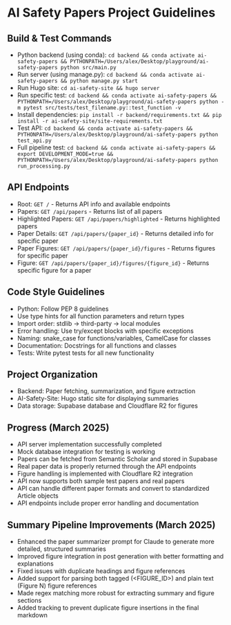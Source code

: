 # AI Safety Papers Project Guidelines

## Build & Test Commands
- Python backend (using conda): `cd backend && conda activate ai-safety-papers && PYTHONPATH=/Users/alex/Desktop/playground/ai-safety-papers python src/main.py`
- Run server (using manage.py): `cd backend && conda activate ai-safety-papers && python manage.py start`
- Run Hugo site: `cd ai-safety-site && hugo server`
- Run specific test: `cd backend && conda activate ai-safety-papers && PYTHONPATH=/Users/alex/Desktop/playground/ai-safety-papers python -m pytest src/tests/test_filename.py::test_function -v`
- Install dependencies: `pip install -r backend/requirements.txt && pip install -r ai-safety-site/site-requirements.txt`
- Test API: `cd backend && conda activate ai-safety-papers && PYTHONPATH=/Users/alex/Desktop/playground/ai-safety-papers python test_api.py`
- Full pipeline test: `cd backend && conda activate ai-safety-papers && export DEVELOPMENT_MODE=true && PYTHONPATH=/Users/alex/Desktop/playground/ai-safety-papers python run_processing.py`

## API Endpoints
- Root: `GET /` - Returns API info and available endpoints
- Papers: `GET /api/papers` - Returns list of all papers
- Highlighted Papers: `GET /api/papers/highlighted` - Returns highlighted papers
- Paper Details: `GET /api/papers/{paper_id}` - Returns detailed info for specific paper
- Paper Figures: `GET /api/papers/{paper_id}/figures` - Returns figures for specific paper
- Figure: `GET /api/papers/{paper_id}/figures/{figure_id}` - Returns specific figure for a paper

## Code Style Guidelines
- Python: Follow PEP 8 guidelines
- Use type hints for all function parameters and return types
- Import order: stdlib → third-party → local modules
- Error handling: Use try/except blocks with specific exceptions
- Naming: snake_case for functions/variables, CamelCase for classes
- Documentation: Docstrings for all functions and classes
- Tests: Write pytest tests for all new functionality

## Project Organization
- Backend: Paper fetching, summarization, and figure extraction
- AI-Safety-Site: Hugo static site for displaying summaries
- Data storage: Supabase database and Cloudflare R2 for figures

## Progress (March 2025)
- API server implementation successfully completed
- Mock database integration for testing is working
- Papers can be fetched from Semantic Scholar and stored in Supabase
- Real paper data is properly returned through the API endpoints
- Figure handling is implemented with Cloudflare R2 integration
- API now supports both sample test papers and real papers
- API can handle different paper formats and convert to standardized Article objects
- API endpoints include proper error handling and documentation

## Summary Pipeline Improvements (March 2025)
- Enhanced the paper summarizer prompt for Claude to generate more detailed, structured summaries
- Improved figure integration in post generation with better formatting and explanations
- Fixed issues with duplicate headings and figure references
- Added support for parsing both tagged (<FIGURE_ID>) and plain text (Figure N) figure references
- Made regex matching more robust for extracting summary and figure sections
- Added tracking to prevent duplicate figure insertions in the final markdown